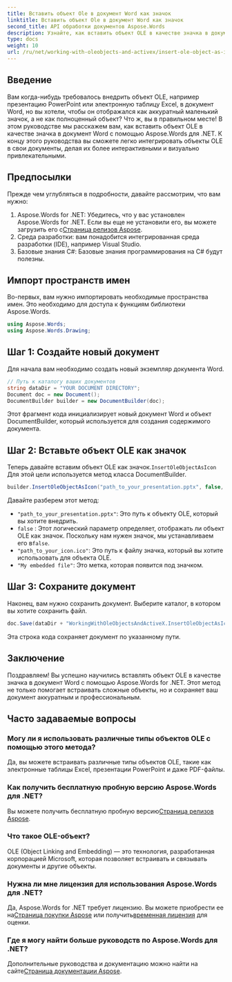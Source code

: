 ```yaml
---
title: Вставить объект Ole в документ Word как значок
linktitle: Вставить объект Ole в документ Word как значок
second_title: API обработки документов Aspose.Words
description: Узнайте, как вставить объект OLE в качестве значка в документы Word с помощью Aspose.Words для .NET. Следуйте нашему пошаговому руководству, чтобы улучшить свои документы.
type: docs
weight: 10
url: /ru/net/working-with-oleobjects-and-activex/insert-ole-object-as-icon/
---
```

## Введение

Вам когда-нибудь требовалось внедрить объект OLE, например презентацию PowerPoint или электронную таблицу Excel, в документ Word, но вы хотели, чтобы он отображался как аккуратный маленький значок, а не как полноценный объект? Что ж, вы в правильном месте! В этом руководстве мы расскажем вам, как вставить объект OLE в качестве значка в документ Word с помощью Aspose.Words для .NET. К концу этого руководства вы сможете легко интегрировать объекты OLE в свои документы, делая их более интерактивными и визуально привлекательными.

## Предпосылки

Прежде чем углубляться в подробности, давайте рассмотрим, что вам нужно:

1.  Aspose.Words for .NET: Убедитесь, что у вас установлен Aspose.Words for .NET. Если вы еще не установили его, вы можете загрузить его с[Страница релизов Aspose](https://releases.aspose.com/words/net/).
2. Среда разработки: вам понадобится интегрированная среда разработки (IDE), например Visual Studio.
3. Базовые знания C#: Базовые знания программирования на C# будут полезны.

## Импорт пространств имен

Во-первых, вам нужно импортировать необходимые пространства имен. Это необходимо для доступа к функциям библиотеки Aspose.Words.

```csharp
using Aspose.Words;
using Aspose.Words.Drawing;
```

## Шаг 1: Создайте новый документ

Для начала вам необходимо создать новый экземпляр документа Word.

```csharp
// Путь к каталогу ваших документов
string dataDir = "YOUR DOCUMENT DIRECTORY";
Document doc = new Document();
DocumentBuilder builder = new DocumentBuilder(doc);
```

Этот фрагмент кода инициализирует новый документ Word и объект DocumentBuilder, который используется для создания содержимого документа.

## Шаг 2: Вставьте объект OLE как значок

 Теперь давайте вставим объект OLE как значок.`InsertOleObjectAsIcon` Для этой цели используется метод класса DocumentBuilder.

```csharp
builder.InsertOleObjectAsIcon("path_to_your_presentation.pptx", false, "path_to_your_icon.ico", "My embedded file");
```

Давайте разберем этот метод:
- `"path_to_your_presentation.pptx"`: Это путь к объекту OLE, который вы хотите внедрить.
- `false` : Этот логический параметр определяет, отображать ли объект OLE как значок. Поскольку нам нужен значок, мы устанавливаем его в`false`.
- `"path_to_your_icon.ico"`: Это путь к файлу значка, который вы хотите использовать для объекта OLE.
- `"My embedded file"`: Это метка, которая появится под значком.

## Шаг 3: Сохраните документ

Наконец, вам нужно сохранить документ. Выберите каталог, в котором вы хотите сохранить файл.

```csharp
doc.Save(dataDir + "WorkingWithOleObjectsAndActiveX.InsertOleObjectAsIcon.docx");
```

Эта строка кода сохраняет документ по указанному пути.

## Заключение

Поздравляем! Вы успешно научились вставлять объект OLE в качестве значка в документ Word с помощью Aspose.Words for .NET. Этот метод не только помогает встраивать сложные объекты, но и сохраняет ваш документ аккуратным и профессиональным.

## Часто задаваемые вопросы

### Могу ли я использовать различные типы объектов OLE с помощью этого метода?

Да, вы можете встраивать различные типы объектов OLE, такие как электронные таблицы Excel, презентации PowerPoint и даже PDF-файлы.

### Как получить бесплатную пробную версию Aspose.Words для .NET?

 Вы можете получить бесплатную пробную версию[Страница релизов Aspose](https://releases.aspose.com/).

### Что такое OLE-объект?

OLE (Object Linking and Embedding) — это технология, разработанная корпорацией Microsoft, которая позволяет встраивать и связывать документы и другие объекты.

### Нужна ли мне лицензия для использования Aspose.Words для .NET?

 Да, Aspose.Words for .NET требует лицензию. Вы можете приобрести ее на[Страница покупки Aspose](https://purchase.aspose.com/buy) или получить[временная лицензия](https://purchase.aspose.com/temporary-license/) для оценки.

### Где я могу найти больше руководств по Aspose.Words для .NET?

 Дополнительные руководства и документацию можно найти на сайте[Страница документации Aspose](https://reference.aspose.com/words/net/).